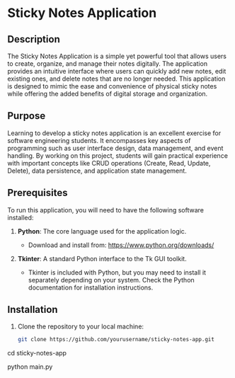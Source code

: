 # Sticky Notes Application

## Description
The Sticky Notes Application is a simple yet powerful tool that allows users to create, organize, and manage their notes digitally. The application provides an intuitive interface where users can quickly add new notes, edit existing ones, and delete notes that are no longer needed. This application is designed to mimic the ease and convenience of physical sticky notes while offering the added benefits of digital storage and organization.

## Purpose
Learning to develop a sticky notes application is an excellent exercise for software engineering students. It encompasses key aspects of programming such as user interface design, data management, and event handling. By working on this project, students will gain practical experience with important concepts like CRUD operations (Create, Read, Update, Delete), data persistence, and application state management.

## Prerequisites
To run this application, you will need to have the following software installed:

1. **Python**: The core language used for the application logic.
   - Download and install from: https://www.python.org/downloads/

2. **Tkinter**: A standard Python interface to the Tk GUI toolkit.
   - Tkinter is included with Python, but you may need to install it separately depending on your system. Check the Python documentation for installation instructions.

## Installation
1. Clone the repository to your local machine:
   ```sh
   git clone https://github.com/yourusername/sticky-notes-app.git

cd sticky-notes-app


python main.py
